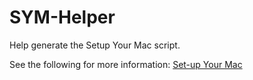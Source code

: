 # SYM-Helper
Help generate the Setup Your Mac script.<p>
See the following for more information: [Set-up Your Mac](https://snelson.us/sym)
